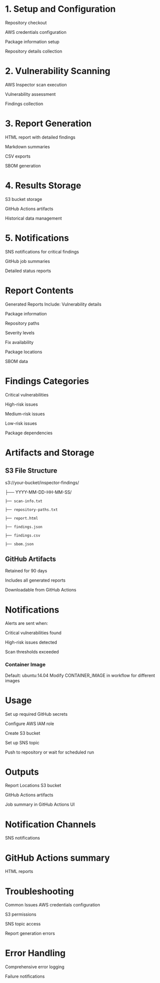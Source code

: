 # 1. Setup and Configuration
Repository checkout

AWS credentials configuration

Package information setup

Repository details collection

# 2. Vulnerability Scanning
AWS Inspector scan execution

Vulnerability assessment

Findings collection

# 3. Report Generation
HTML report with detailed findings

Markdown summaries

CSV exports

SBOM generation

# 4. Results Storage
S3 bucket storage

GitHub Actions artifacts

Historical data management

# 5. Notifications
SNS notifications for critical findings

GitHub job summaries

Detailed status reports

# Report Contents
Generated Reports Include:
Vulnerability details

Package information

Repository paths

Severity levels

Fix availability

Package locations

SBOM data

# Findings Categories
Critical vulnerabilities

High-risk issues

Medium-risk issues

Low-risk issues

Package dependencies

# Artifacts and Storage
## S3 File Structure

s3://your-bucket/inspector-findings/

├── YYYY-MM-DD-HH-MM-SS/

    ├── scan-info.txt
    
    ├── repository-paths.txt
    
    ├── report.html
    
    ├── findings.json
    
    ├── findings.csv
    
    ├── sbom.json
    
## GitHub Artifacts
Retained for 90 days

Includes all generated reports

Downloadable from GitHub Actions

# Notifications
Alerts are sent when:

Critical vulnerabilities found

High-risk issues detected

Scan thresholds exceeded

### Container Image
Default: ubuntu:14.04
Modify CONTAINER_IMAGE in workflow for different images

# Usage
Set up required GitHub secrets

Configure AWS IAM role

Create S3 bucket

Set up SNS topic

Push to repository or wait for scheduled run

# Outputs
Report Locations
S3 bucket

GitHub Actions artifacts

Job summary in GitHub Actions UI

# Notification Channels
SNS notifications

# GitHub Actions summary

HTML reports

# Troubleshooting
Common Issues
AWS credentials configuration

S3 permissions

SNS topic access

Report generation errors

# Error Handling
Comprehensive error logging

Failure notifications

